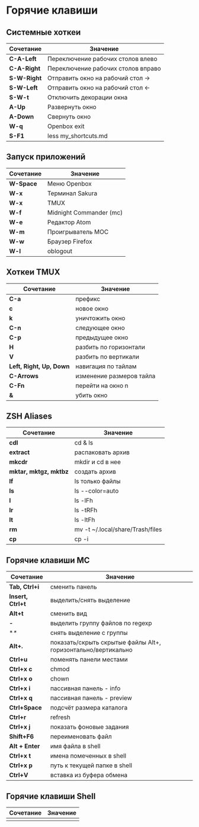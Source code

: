 # Горячие клавиши
## Системные хоткеи

Сочетание     | Значение
------------- | ----------------------------------
**C-A-Left**  | Переключение рабочих столов влево
**C-A-Right** | Переключение рабочих столов вправо
**S-W-Right** | Отправить окно на рабочий стол ->
**S-W-Left**  | Отправить окно на рабочий стол <-
**S-W-t**     | Отключить декорации окна
**A-Up**      | Развернуть окно
**A-Down**    | Свернуть окно
**W-q**       | Openbox exit
**S-F1**      | less my_shortcuts.md

## Запуск приложений

Сочетание   | Значение
----------- | -----------------------
**W-Space** | Меню Openbox
**W-x**     | Терминал Sakura
**W-x**     | TMUX
**W-f**     | Midnight Commander (mc)
**W-e**     | Редактор Atom
**W-m**     | Проигрыватель MOC
**W-w**     | Браузер Firefox
**W-l**     | oblogout

## Хоткеи TMUX

Сочетание                 | Значение
------------------------- | ------------------------
**С-a**                   | префикс
**с**                     | новое окно
**k**                     | уничтожить окно
**С-n**                   | следующее окно
**С-p**                   | предыдущее окно
**H**                     | разбить по горизонтали
**V**                     | разбить по вертикали
**Left, Right, Up, Down** | навигация по тайлам
**С-Arrows**              | изменение размеров тайла
**С-Fn**                  | перейти на окно n
**&**                     | убить окно
## ZSH Aliases

Сочетание               | Значение
----------------------- | --------------------------------
**cdl**                 | cd & ls
**extract**             | распаковать архив
**mkcdr**               | mkdir и cd в нее
**mktar, mktgz, mktbz** | создать архив
**lf**                  | ls только файлы
**ls**                  | ls --color=auto
**l**                   | ls -lFh
**lr**                  | ls -tRFh
**lt**                  | ls -ltFh
**rm**                  | mv -t ~/.local/share/Trash/files
**cp**                  | cp -i

## Горячие клавиши MC

Сочетание          | Значение
------------------ | -------------------------------------------------------------
**Tab, Ctrl+i**    | сменить панель
**Insert, Ctrl+t** | выделить/снять выделение
**Alt+t**          | cменить вид
**-**              | выделить группу файлов по regexp
**\**              | снять выделение с группы
**Alt+.**          | показать/скрыть скрытые файлы Alt+, горизонтально/вертикально
**Ctrl+u**         | поменять панели местами
**Ctrl+x c**       | chmod
**Ctrl+x o**       | chown
**Ctrl+x i**       | пассивная панель - info
**Ctrl+x q**       | пассивная панель - preview
**Ctrl+Space**     | подсчёт размера каталога
**Ctrl+r**         | refresh
**Ctrl+x j**       | показать фоновые задания
**Shift+F6**       | переименовать файл
**Alt + Enter**    | имя файла в shell
**Ctrl+x t**       | имена помеченных в shell
**Ctrl+x p**       | путь к текущей папке в shell
**Ctrl+V**         | вставка из буфера обмена

## Горячие клавиши Shell

Сочетание | Значение
--------- | --------
          |
